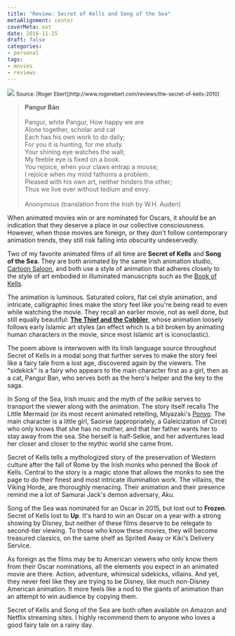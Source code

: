 ```yaml
---
title: "Review: Secret of Kells and Song of the Sea"
metaAlignment: center
coverMeta: out
date: 2016-11-25
draft: false
categories:
- personal
tags:
- movies
- reviews
---
```


<img src="http://static.rogerebert.com/uploads/review/primary_image/reviews/the-secret-of-kells-2010/hero_EB20100331REVIEWS100339983AR.jpg" />
<small>Source: [Roger Ebert](http://www.rogerebert.com/reviews/the-secret-of-kells-2010)</small>

> **Pangur Bán**
> <br /><br />
> Pangur, white Pangur, How happy we are <br />
> Alone together, scholar and cat <br />
> Each has his own work to do daily; <br />
> For you it is hunting, for me study. <br />
> Your shining eye watches the wall; <br />
> My feeble eye is fixed on a book. <br />
> You rejoice, when your claws entrap a mouse; <br />
> I rejoice when my mind fathoms a problem. <br />
> Pleased with his own art, neither hinders the other; <br />
> Thus we live ever without tedium and envy. <br />
> <br />
> Anonymous (translation from the Irish by W.H. Auden)

When animated movies win or are nominated for Oscars, it *should* be an indication
that they deserve a place in our collective consciousness. However, when those
movies are foreign, or they don't follow contemporary animation trends, they
still risk falling into obscurity undeservedly.

Two of my favorite animated films of all time are **Secret of Kells** and
**Song of the Sea**. They are both animated by the same Irish animation studio,
[Cartoon Saloon](https://en.wikipedia.org/wiki/Cartoon_Saloon), and both use a
style of animation that adheres closely to the style of art embodied in
illuminated manuscripts such as the [Book of Kells](https://en.wikipedia.org/wiki/Book_of_Kells).

The animation is luminous. Saturated colors, flat cel style animation, and
intricate, calligraphic lines make the story feel like you're being read to
even while watching the movie. They recall an earlier movie, not as well done,
but still equally beautiful: [**The Thief and the Cobbler**](https://en.wikipedia.org/wiki/The_Thief_and_the_Cobbler),
whose animation loosely follows early Islamic art styles (an effect which is a bit
broken by animating human characters in the movie, since most Islamic art is
iconoclastic).

The poem above is interwoven with its Irish language source throughout Secret of
Kells in a modal song that further serves to make the story feel like a fairy tale
from a lost age, discovered again by the viewers. The "sidekick" is a fairy who
appears to the main character first as a girl, then as a cat, Pangur Ban, who
serves both as the hero's helper and the key to the saga.

In Song of the Sea, Irish music and the myth of the *selkie* serves to transport
the viewer along with the animation. The story itself recalls The Little Mermaid
(or its most recent animated retelling, Miyazaki's [Ponyo](http://movies.disney.com/ponyo).
The main character is a little girl, Saoirse (appropriately, a Galeicization of Circe)
who only knows that she has no mother, and that her father wants her to stay
away from the sea. She herself is half-Selkie, and her adventures lead her
closer and closer to the mythic world she came from.

Secret of Kells tells a mythologized story of the preservation of Western culture
after the fall of Rome by the Irish monks who penned the Book of Kells. Central
to the story is a magic stone that allows the monks to see the page to do their
finest and most intricate illumination work. The villains, the Viking Horde, are
thoroughly menacing. Their animation and their presence remind me a lot of
Samurai Jack's demon adversary, *Aku*.

Song of the Sea was nominated for an Oscar in 2015, but lost out to **Frozen**.
Secret of Kells lost to **Up**. It's hard to win an Oscar on a year with a
strong showing by Disney, but neither of these films deserve to be relegate to
second-tier viewing. To those who know these movies, they will become treasured
classics, on the same shelf as Sprited Away or Kiki's Delivery Service. 

As foreign as the films may be to American viewers who only know them from their
Oscar nominations, all the elements you expect in an animated movie are there.
Action, adventure, whimsical sidekicks, villains.  And yet, they never feel like
they are trying to be Disney, like much non-Disney American animation. It more
feels like a nod to the giants of animation than an attempt to win audience by
copying them.

Secret of Kells and Song of the Sea are both often available on Amazon and
Netflix streaming sites. I highly recommend them to anyone who loves a
good fairy tale on a rainy day.
